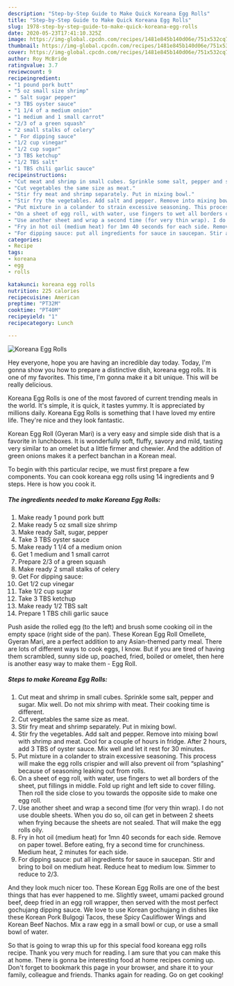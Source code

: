 ```yaml
---
description: "Step-by-Step Guide to Make Quick Koreana Egg Rolls"
title: "Step-by-Step Guide to Make Quick Koreana Egg Rolls"
slug: 1978-step-by-step-guide-to-make-quick-koreana-egg-rolls
date: 2020-05-23T17:41:10.325Z
image: https://img-global.cpcdn.com/recipes/1481e845b140d06e/751x532cq70/koreana-egg-rolls-recipe-main-photo.jpg
thumbnail: https://img-global.cpcdn.com/recipes/1481e845b140d06e/751x532cq70/koreana-egg-rolls-recipe-main-photo.jpg
cover: https://img-global.cpcdn.com/recipes/1481e845b140d06e/751x532cq70/koreana-egg-rolls-recipe-main-photo.jpg
author: Roy McBride
ratingvalue: 3.7
reviewcount: 9
recipeingredient:
- "1 pound pork butt"
- "5 oz small size shrimp"
- " Salt sugar pepper"
- "3 TBS oyster sauce"
- "1 1/4 of a medium onion"
- "1 medium and 1 small carrot"
- "2/3 of a green squash"
- "2 small stalks of celery"
- " For dipping sauce"
- "1/2 cup vinegar"
- "1/2 cup sugar"
- "3 TBS ketchup"
- "1/2 TBS salt"
- "1 TBS chili garlic sauce"
recipeinstructions:
- "Cut meat and shrimp in small cubes. Sprinkle some salt, pepper and sugar. Mix well. Do not mix shrimp with meat. Their cooking time is different."
- "Cut vegetables the same size as meat."
- "Stir fry meat and shrimp separately. Put in mixing bowl."
- "Stir fry the vegetables. Add salt and pepper. Remove into mixing bowl with shrimp and meat. Cool for a couple of hours in fridge. After 2 hours, add 3 TBS of oyster sauce. Mix well and let it rest for 30 minutes."
- "Put mixture in a colander to strain excessive seasoning. This process will make the egg rolls crispier and will also prevent oil from “splashing” because of seasoning leaking out from rolls."
- "On a sheet of egg roll, with water, use fingers to wet all borders of the sheet, put fillings in middle. Fold up right and left side to cover filling. Then roll the side close to you towards the opposite side to make one egg roll."
- "Use another sheet and wrap a second time (for very thin wrap). I do not use double sheets. When you do so, oil can get in between 2 sheets when frying because the sheets are not sealed. That will make the egg rolls oily."
- "Fry in hot oil (medium heat) for 1mn 40 seconds for each side. Remove on paper towel. Before eating, fry a second time for crunchiness. Medium heat, 2 minutes for each side."
- "For dipping sauce: put all ingredients for sauce in saucepan. Stir and bring to boil on medium heat. Reduce heat to medium low. Simmer to reduce to 2/3."
categories:
- Recipe
tags:
- koreana
- egg
- rolls

katakunci: koreana egg rolls 
nutrition: 225 calories
recipecuisine: American
preptime: "PT32M"
cooktime: "PT40M"
recipeyield: "1"
recipecategory: Lunch

---
```



![Koreana Egg Rolls](https://img-global.cpcdn.com/recipes/1481e845b140d06e/751x532cq70/koreana-egg-rolls-recipe-main-photo.jpg)

Hey everyone, hope you are having an incredible day today. Today, I'm gonna show you how to prepare a distinctive dish, koreana egg rolls. It is one of my favorites. This time, I'm gonna make it a bit unique. This will be really delicious.

Koreana Egg Rolls is one of the most favored of current trending meals in the world. It's simple, it is quick, it tastes yummy. It is appreciated by millions daily. Koreana Egg Rolls is something that I have loved my entire life. They're nice and they look fantastic.

Korean Egg Roll (Gyeran Mari) is a very easy and simple side dish that is a favorite in lunchboxes. It is wonderfully soft, fluffy, savory and mild, tasting very similar to an omelet but a little firmer and chewier. And the addition of green onions makes it a perfect banchan in a Korean meal.


To begin with this particular recipe, we must first prepare a few components. You can cook koreana egg rolls using 14 ingredients and 9 steps. Here is how you cook it.

<!--inarticleads1-->

##### The ingredients needed to make Koreana Egg Rolls:

1. Make ready 1 pound pork butt
1. Make ready 5 oz small size shrimp
1. Make ready  Salt, sugar, pepper
1. Take 3 TBS oyster sauce
1. Make ready 1 1/4 of a medium onion
1. Get 1 medium and 1 small carrot
1. Prepare 2/3 of a green squash
1. Make ready 2 small stalks of celery
1. Get  For dipping sauce:
1. Get 1/2 cup vinegar
1. Take 1/2 cup sugar
1. Take 3 TBS ketchup
1. Make ready 1/2 TBS salt
1. Prepare 1 TBS chili garlic sauce


Push aside the rolled egg (to the left) and brush some cooking oil in the empty space (right side of the pan). These Korean Egg Roll Omellete, Gyeran Mari, are a perfect addition to any Asian-themed party meal. There are lots of different ways to cook eggs, I know. But if you are tired of having them scrambled, sunny side up, poached, fried, boiled or omelet, then here is another easy way to make them - Egg Roll. 

<!--inarticleads2-->

##### Steps to make Koreana Egg Rolls:

1. Cut meat and shrimp in small cubes. Sprinkle some salt, pepper and sugar. Mix well. Do not mix shrimp with meat. Their cooking time is different.
1. Cut vegetables the same size as meat.
1. Stir fry meat and shrimp separately. Put in mixing bowl.
1. Stir fry the vegetables. Add salt and pepper. Remove into mixing bowl with shrimp and meat. Cool for a couple of hours in fridge. After 2 hours, add 3 TBS of oyster sauce. Mix well and let it rest for 30 minutes.
1. Put mixture in a colander to strain excessive seasoning. This process will make the egg rolls crispier and will also prevent oil from “splashing” because of seasoning leaking out from rolls.
1. On a sheet of egg roll, with water, use fingers to wet all borders of the sheet, put fillings in middle. Fold up right and left side to cover filling. Then roll the side close to you towards the opposite side to make one egg roll.
1. Use another sheet and wrap a second time (for very thin wrap). I do not use double sheets. When you do so, oil can get in between 2 sheets when frying because the sheets are not sealed. That will make the egg rolls oily.
1. Fry in hot oil (medium heat) for 1mn 40 seconds for each side. Remove on paper towel. Before eating, fry a second time for crunchiness. Medium heat, 2 minutes for each side.
1. For dipping sauce: put all ingredients for sauce in saucepan. Stir and bring to boil on medium heat. Reduce heat to medium low. Simmer to reduce to 2/3.


And they look much nicer too. These Korean Egg Rolls are one of the best things that has ever happened to me. Slightly sweet, umami packed ground beef, deep fried in an egg roll wrapper, then served with the most perfect gochujang dipping sauce. We love to use Korean gochujang in dishes like these Korean Pork Bulgogi Tacos, these Spicy Cauliflower Wings and Korean Beef Nachos. Mix a raw egg in a small bowl or cup, or use a small bowl of water. 

So that is going to wrap this up for this special food koreana egg rolls recipe. Thank you very much for reading. I am sure that you can make this at home. There is gonna be interesting food at home recipes coming up. Don't forget to bookmark this page in your browser, and share it to your family, colleague and friends. Thanks again for reading. Go on get cooking!
